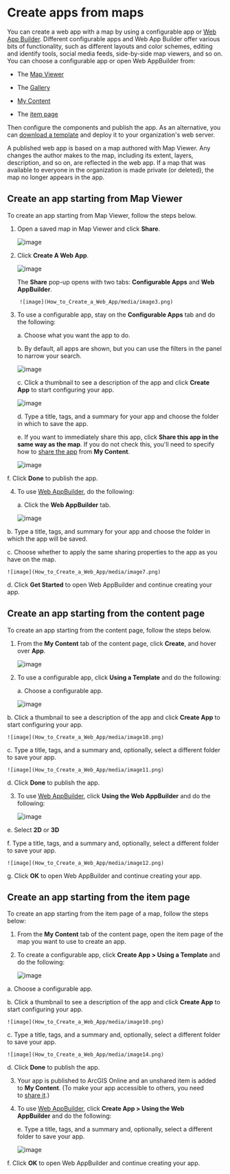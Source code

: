 Create apps from maps
=====================

You can create a web app with a map by using a configurable app or [Web
App Builder](http://links.esri.com/WEBAPPBUILDER). Different
configurable apps and Web App Builder offer various bits of
functionality, such as different layouts and color schemes, editing and
identify tools, social media feeds, side-by-side map viewers, and so on.
You can choose a configurable app or open Web AppBuilder from: 

-   The [Map
    Viewer](http://doc.arcgis.com/en/arcgis-online/create-maps/create-map-apps.htm#ESRI_SECTION1_0A0E43463F304E60B556A670D1CCB6C1)

-   The [Gallery](http://doc.arcgis.com/en/arcgis-online/create-maps/create-map-apps.htm#ESRI_SECTION1_1308883F68B54B34B2DC6E9461874458)

-   [My
    Content](http://doc.arcgis.com/en/arcgis-online/create-maps/create-map-apps.htm#ESRI_SECTION1_7E1F85B1D480416692F6A9E8EB8F1ED5)

-   The [item
    page](http://doc.arcgis.com/en/arcgis-online/create-maps/create-map-apps.htm#ESRI_SECTION1_218B17C716B845F284D12271209D0088)

Then configure the components and publish the app. As an alternative,
you can [download a
template](http://doc.arcgis.com/en/arcgis-online/create-maps/download-app-templates.htm) and
deploy it to your organization\'s web server.

A published web app is based on a map authored with Map Viewer. Any
changes the author makes to the map, including its extent, layers,
description, and so on, are reflected in the web app. If a map that was
available to everyone in the organization is made private (or deleted),
the map no longer appears in the app.

Create an app starting from Map Viewer
--------------------------------------

To create an app starting from Map Viewer, follow the steps below.

1.  Open a saved map in Map Viewer and click **Share**.

    ![image](How_to_Create_a_Web_App/media/image1.png)    
    

2.  Click **Create A Web App**.

    ![image](How_to_Create_a_Web_App/media/image2.png)    
    

    The **Share** pop-up opens with two tabs: **Configurable
    Apps** and **Web AppBuilder**.
>
        ![image](How_to_Create_a_Web_App/media/image3.png)    
        

3.  To use a configurable app, stay on the **Configurable Apps** tab and
        do the following:

    a.  Choose what you want the app to do.

    b.  By default, all apps are shown, but you can use the filters in
        the panel to narrow your search.

    ![image](How_to_Create_a_Web_App/media/image4.png)    
    

    c.  Click a thumbnail to see a description of the app and click **Create
    App** to start configuring your app.

    ![image](How_to_Create_a_Web_App/media/image5.png)    
    

    d.  Type a title, tags, and a summary for your app and choose the folder
        in which to save the app.

    e.  If you want to immediately share this app, click **Share this app in
        the same way as the map**. If you do not check this, you\'ll need to
        specify how to [share the
        app](http://doc.arcgis.com/en/arcgis-online/share-maps/share-items.htm) from **My
        Content**.

    ![image](How_to_Create_a_Web_App/media/image6.png)    
    

f.  Click **Done** to publish the app.

<!-- -->

4.  To use [Web AppBuilder](http://links.esri.com/WEBAPPBUILDER), do the
    following:

    a.  Click the **Web AppBuilder** tab.

    ![image](How_to_Create_a_Web_App/media/image7.png)    
    

b.  Type a title, tags, and summary for your app and choose the folder
    in which the app will be saved.

c.  Choose whether to apply the same sharing properties to the app as
    you have on the map.

    ![image](How_to_Create_a_Web_App/media/image7.png)    
    

d.  Click **Get Started** to open Web AppBuilder and continue creating
    your app.

Create an app starting from the content page
--------------------------------------------

To create an app starting from the content page, follow the steps below.

1.  From the **My Content** tab of the content page, click **Create**,
    and hover over **App**.

    ![image](How_to_Create_a_Web_App/media/image8.png)    
    

2.  To use a configurable app, click **Using a Template** and do the
    following:

    a.  Choose a configurable app.

    ![image](How_to_Create_a_Web_App/media/image9.png)    
    

b.  Click a thumbnail to see a description of the app and click **Create
    App** to start configuring your app.

    ![image](How_to_Create_a_Web_App/media/image10.png)    
    

c.  Type a title, tags, and a summary and, optionally, select a
    different folder to save your app.

    ![image](How_to_Create_a_Web_App/media/image11.png)    
    

d.  Click **Done** to publish the app.

<!-- -->

3.  To use [Web AppBuilder](http://links.esri.com/WEBAPPBUILDER),
    click **Using the Web AppBuilder** and do the following:

    ![image](How_to_Create_a_Web_App/media/image8.png)    
    

e.  Select **2D** or **3D**

f.  Type a title, tags, and a summary and, optionally, select a
    different folder to save your app.

    ![image](How_to_Create_a_Web_App/media/image12.png)    
    

g.  Click **OK** to open Web AppBuilder and continue creating your app.

Create an app starting from the item page
-----------------------------------------

To create an app starting from the item page of a map, follow the steps
below:

1.  From the **My Content** tab of the content page, open the item page
    of the map you want to use to create an app.

2.  To create a configurable app, click **Create App \> Using a
    Template** and do the following:

    ![image](How_to_Create_a_Web_App/media/image13.png)    
    

a.  Choose a configurable app.

b.  Click a thumbnail to see a description of the app and click **Create
    App** to start configuring your app.

    ![image](How_to_Create_a_Web_App/media/image10.png)    
    

c.  Type a title, tags, and a summary and, optionally, select a
    different folder to save your app.

    ![image](How_to_Create_a_Web_App/media/image14.png)    
    

d.  Click **Done** to publish the app.

<!-- -->

3.  Your app is published to ArcGIS Online and an
    unshared item is added to **My Content**. (To make your app
    accessible to others, you need to [share
    it](http://doc.arcgis.com/en/arcgis-online/share-maps/share-items.htm).)

4.  To use [Web AppBuilder](http://links.esri.com/WEBAPPBUILDER),
    click **Create App \> Using the Web AppBuilder** and do the
    following:

    e.  Type a title, tags, and a summary and, optionally, select a
        different folder to save your app.

    ![image](How_to_Create_a_Web_App/media/image15.png)    
    

f.  Click **OK** to open Web AppBuilder and continue creating your app.
